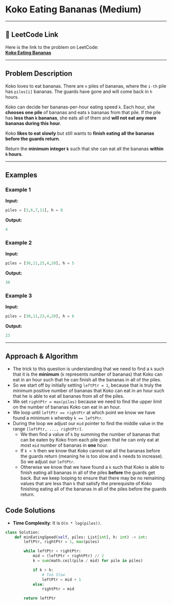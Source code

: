 # Koko Eating Bananas (Medium)

---

## 🔗 LeetCode Link

Here is the link to the problem on LeetCode:  
[**Koko Eating Bananas**](https://leetcode.com/problems/koko-eating-bananas/)

---

## Problem Description

Koko loves to eat bananas. There are `n` piles of bananas, where the `i-th` pile has `piles[i]` bananas. The guards have gone and will come back in `h` hours.

Koko can decide her bananas-per-hour eating speed `k`. Each hour, she **chooses one pile** of bananas and eats `k` bananas from that pile. If the pile has **less than `k` bananas**, she eats all of them and **will not eat any more bananas during this hour**.

Koko **likes to eat slowly** but still wants to **finish eating all the bananas before the guards return**.

Return the **minimum integer `k`** such that she can eat all the bananas **within `h` hours**.

---

## Examples

### **Example 1**

**Input:**

```python
piles = [3,6,7,11], h = 8
```

**Output:**

```python
4
```

### **Example 2**

**Input:**

```python
piles = [30,11,23,4,20], h = 5
```

**Output:**

```python
30
```

### **Example 3**

**Input:**

```python
piles = [30,11,23,4,20], h = 6
```

**Output:**

```python
23
```

---

## Approach & Algorithm

- The trick to this question is understanding that we need to find a `k` such that it is the **minimum** (`k` represents number of bananas) that Koko can eat in an hour such that he can finish all the bananas in all of the piles.
- So we start off by initially setting `leftPtr = 1`, because that is truly the minimum positive number of bananas that Koko can eat in an hour such that he is able to eat all bananas from all of the piles.
- We set `rightPtr = max(piles)` because we need to find the upper limit on the number of bananas Koko can eat in an hour.
- We loop until `leftPtr == rightPtr` at which point we know we have found a minimum `k` whereby `k == leftPtr`.
- During the loop we adjust our `mid` pointer to find the middle value in the range `[leftPtr, ..., rightPtr]`.
  - We then find a value of `k` by summing the number of bananas that can be eaten by Koko from each pile given that he can only eat at most `mid` number of bananas in **one** hour.
  - If `k < h` then we know that Koko cannot eat all the bananas before the guards return (meaning he is too slow and `k` needs to increase). So we adjust our `leftPtr`.
  - Otherwise we know that we have found a `k` such that Koko is able to finish eating all bananas in all of the piles **before** the guards get back. But we keep looping to ensure that there may be no remaining values that are less than `k` that satisfy the prerequisite of Koko finishing eating all of the bananas in all of the piles before the guards return.

## Code Solutions

- **Time Complexity**: It is `O(n * log(piles))`.

```python
class Solution:
    def minEatingSpeed(self, piles: List[int], h: int) -> int:
        leftPtr, rightPtr = 1, max(piles)

        while leftPtr < rightPtr:
            mid = (leftPtr + rightPtr) // 2
            k = sum(math.ceil(pile / mid) for pile in piles)

            if k > h:
                # Too Slow
                leftPtr = mid + 1
            else:
                rightPtr = mid

        return leftPtr
```
